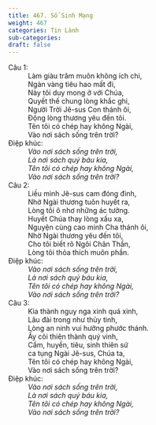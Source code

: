 ```yaml
---
title: 467. Sổ Sinh Mạng
weight: 467
categories: Tin Lành
sub-categories: 
draft: false
---
```

<dl><dt>Câu 1:</dt><dd data-verse="1">Làm giàu trăm muôn không ích chi, <br/>Ngàn vàng tiêu hao mất đi, <br/>Này tôi duy mong ở với Chúa, <br/>Quyết thế chung lòng khắc ghi, <br/>Người Trời Jê-sus Con thánh ôi, <br/>Động lòng thương yêu đến tôi. <br/>Tên tôi có chép hay không Ngài, <br/>Vào nơi sách sống trên trời? </dd><dt>Điệp khúc:</dt><dd data-chorus="1"><em>Vào nơi sách sống trên trời, <br/>Là nơi sách quý báu kia, <br/>Tên tôi có chép hay không Ngài, <br/>Vào nơi sách sống trên trời? </em></dd><dt>Câu 2:</dt><dd data-verse="2">Liều mình Jê-sus cam đóng đinh, <br/>Nhờ Ngài thương tuôn huyết ra, <br/>Lòng tôi ô nhơ những ác tưởng. <br/>Huyết Chúa thay lòng xấu xa, <br/>Nguyện cùng cao minh Cha thánh ôi, <br/>Nhờ Ngài thương yêu đến tôi, <br/>Cho tôi biết rõ Ngôi Chân Thần, <br/>Lòng tôi thỏa thích muôn phần. </dd><dt>Điệp khúc:</dt><dd data-chorus="1"><em>Vào nơi sách sống trên trời, <br/>Là nơi sách quý báu kia, <br/>Tên tôi có chép hay không Ngài, <br/>Vào nơi sách sống trên trời? </em></dd><dt>Câu 3:</dt><dd data-verse="3">Kìa thành nguy nga xinh quá xinh, <br/>Lâu đài trong như thủy tinh, <br/>Lòng an ninh vui hưởng phước thánh. <br/>Ấy cõi thiên thành quý vinh, <br/>Cầm, huyền, tiêu, sinh thiên sứ <br/>ca tụng Ngài Jê-sus, Chúa ta, <br/>Tên tôi có chép hay không Ngài, <br/>Vào nơi sách sống trên trời? </dd><dt>Điệp khúc:</dt><dd data-chorus="1"><em>Vào nơi sách sống trên trời, <br/>Là nơi sách quý báu kia, <br/>Tên tôi có chép hay không Ngài, <br/>Vào nơi sách sống trên trời? </em></dd></dl>